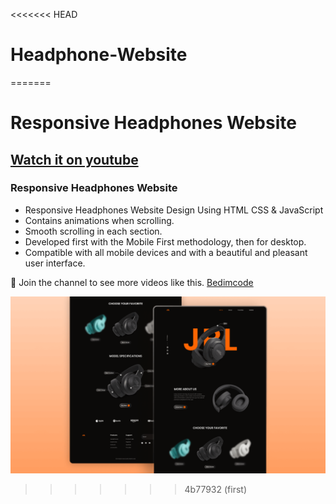 <<<<<<< HEAD
# Headphone-Website
=======
# Responsive Headphones Website
## [Watch it on youtube](https://youtu.be/BIXsjKxPo8o)
### Responsive Headphones Website

- Responsive Headphones Website Design Using HTML CSS & JavaScript
- Contains animations when scrolling.
- Smooth scrolling in each section.
- Developed first with the Mobile First methodology, then for desktop.
- Compatible with all mobile devices and with a beautiful and pleasant user interface.

💙 Join the channel to see more videos like this. [Bedimcode](https://www.youtube.com/@Bedimcode)

![preview img](/preview.png)
>>>>>>> 4b77932 (first)
